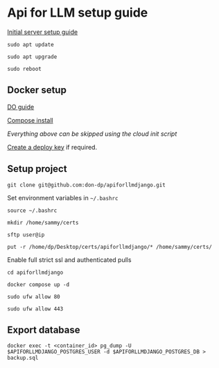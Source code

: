# Api for LLM setup guide

[Initial server setup guide](https://www.digitalocean.com/community/tutorials/initial-server-setup-with-ubuntu-22-04)

`sudo apt update`

`sudo apt upgrade`

`sudo reboot`

## Docker setup

[DO guide](https://www.digitalocean.com/community/tutorials/how-to-install-and-use-docker-on-ubuntu-22-04#step-1-installing-docker)

[Compose install](https://docs.docker.com/compose/install/linux/)

*Everything above can be skipped using the cloud init script*

[Create a deploy key](https://docs.github.com/en/authentication/connecting-to-github-with-ssh/managing-deploy-keys#deploy-keys) if required.

## Setup project

`git clone git@github.com:don-dp/apiforllmdjango.git`

Set environment variables in `~/.bashrc`

`source ~/.bashrc`

`mkdir /home/sammy/certs`

`sftp user@ip`

`put -r /home/dp/Desktop/certs/apiforllmdjango/* /home/sammy/certs/`

Enable full strict ssl and authenticated pulls

`cd apiforllmdjango`

`docker compose up -d`

`sudo ufw allow 80`

`sudo ufw allow 443`

## Export database

`docker exec -t <container_id> pg_dump -U $APIFORLLMDJANGO_POSTGRES_USER -d $APIFORLLMDJANGO_POSTGRES_DB > backup.sql
`